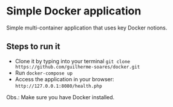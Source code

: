 # Simple Docker application

Simple multi-container application that uses key Docker notions.

## Steps to run it

- Clone it by typing into your terminal `git clone https://github.com/guilherme-soares/docker.git`
- Run `docker-compose up`
- Access the application in your browser: `http://127.0.0.1:8080/health.php`

Obs.: Make sure you have Docker installed.